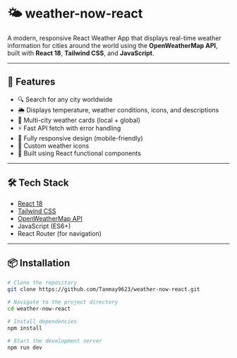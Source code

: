  # 🌤️ weather-now-react

A modern, responsive React Weather App that displays real-time weather information for cities around the world using the **OpenWeatherMap API**, built with **React 18**, **Tailwind CSS**, and **JavaScript**.

---

## 🚀 Features

- 🔍 Search for any city worldwide
- 🌦️ Displays temperature, weather conditions, icons, and descriptions
- 📍 Multi-city weather cards (local + global)
- ⚡ Fast API fetch with error handling
- 📱 Fully responsive design (mobile-friendly)
- 💨 Custom weather icons
- 🎯 Built using React functional components

---

## 🛠️ Tech Stack 

- [React 18](https://reactjs.org/)
- [Tailwind CSS](https://tailwindcss.com/)
- [OpenWeatherMap API](https://openweathermap.org/api)
- JavaScript (ES6+)
- React Router (for navigation)

---

## 📦 Installation

```bash
# Clone the repository
git clone https://github.com/Tanmay9623/weather-now-react.git

# Navigate to the project directory
cd weather-now-react

# Install dependencies
npm install

# Start the development server
npm run dev
